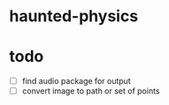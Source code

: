 # haunted-physics

# todo

- [ ] find audio package for output
- [ ] convert image to path or set of points
